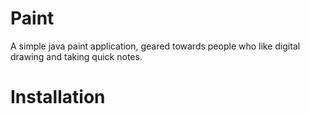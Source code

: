 # Paint
A simple java paint application, geared towards people who like digital drawing and taking quick notes.

# Installation
